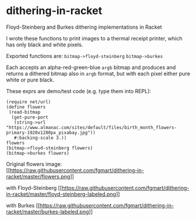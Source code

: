 # dithering-in-racket
Floyd-Steinberg and Burkes dithering implementations in Racket

I wrote these functions to print images to a thermal receipt printer, which has only black and white pixels.

Exported functions are:
`bitmap->floyd-steinberg`
`bitmap->burkes`

Each accepts an alpha-red-green-blue `argb` bitmap and produces and returns a dithered bitmap also in `argb` format, but with each pixel either pure white or pure black.

These exprs are demo/test code (e.g. type them into REPL):
```
(require net/url)
(define flowers
 (read-bitmap
  (get-pure-port
   (string->url "https://www.almanac.com/sites/default/files/birth_month_flowers-primary-1920x1280px_pixabay.jpg"))
   #:backing-scale 3.))
flowers
(bitmap->floyd-steinberg flowers)
(bitmap->burkes flowers)
```
Original flowers image:
[[https://raw.githubusercontent.com/fgmart/dithering-in-racket/master/flowers.png]]

with Floyd-Steinberg
[[https://raw.githubusercontent.com/fgmart/dithering-in-racket/master/floyd-steinberg-labeled.png]]

with Burkes
[[https://raw.githubusercontent.com/fgmart/dithering-in-racket/master/burkes-labeled.png]]
